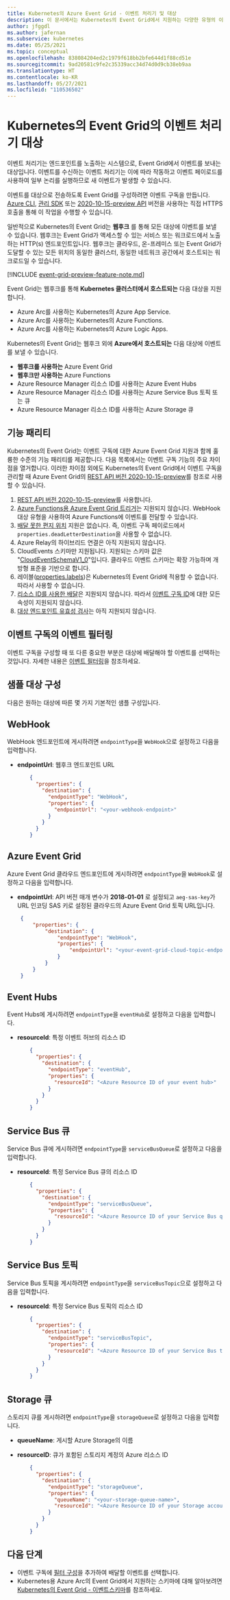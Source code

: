 ```yaml
---
title: Kubernetes의 Azure Event Grid - 이벤트 처리기 및 대상
description: 이 문서에서는 Kubernetes의 Event Grid에서 지원하는 다양한 유형의 이벤트 처리기 및 대상을 설명합니다.
author: jfggdl
ms.author: jafernan
ms.subservice: kubernetes
ms.date: 05/25/2021
ms.topic: conceptual
ms.openlocfilehash: 838084204ed2c1979f618bb2bfe644d1f88cd51e
ms.sourcegitcommit: 9ad20581c9fe2c35339acc34d74d0d9cb38eb9aa
ms.translationtype: HT
ms.contentlocale: ko-KR
ms.lasthandoff: 05/27/2021
ms.locfileid: "110536502"
---
```

# <a name="event-handlers-destinations-in-event-grid-on-kubernetes"></a>Kubernetes의 Event Grid의 이벤트 처리기 대상
이벤트 처리기는 엔드포인트를 노출하는 시스템으로, Event Grid에서 이벤트를 보내는 대상입니다. 이벤트를 수신하는 이벤트 처리기는 이에 따라 작동하고 이벤트 페이로드를 사용하여 일부 논리를 실행하므로 새 이벤트가 발생할 수 있습니다.

이벤트를 대상으로 전송하도록 Event Grid를 구성하려면 이벤트 구독을 만듭니다. [Azure CLI](/cli/azure/eventgrid/event-subscription#az_eventgrid_event_subscription_create), [관리 SDK](../sdk-overview.md#management-sdks) 또는 [2020-10-15-preview API](/rest/api/eventgrid/version2020-10-15-preview/eventsubscriptions/createorupdate) 버전을 사용하는 직접 HTTPS 호출을 통해 이 작업을 수행할 수 있습니다.

일반적으로 Kubernetes의 Event Grid는 **웹후크** 를 통해 모든 대상에 이벤트를 보낼 수 있습니다. 웹후크는 Event Grid가 액세스할 수 있는 서비스 또는 워크로드에서 노출하는 HTTP(s) 엔드포인트입니다. 웹후크는 클라우드, 온-프레미스 또는 Event Grid가 도달할 수 있는 모든 위치의 동일한 클러스터, 동일한 네트워크 공간에서 호스트되는 워크로드일 수 있습니다. 

[!INCLUDE [event-grid-preview-feature-note.md](../../../includes/event-grid-preview-feature-note.md)]

Event Grid는 웹후크를 통해 **Kubernetes 클러스터에서 호스트되는** 다음 대상을 지원합니다.

* Azure Arc를 사용하는 Kubernetes의 Azure App Service. 
* Azure Arc를 사용하는 Kubernetes의 Azure Functions. 
* Azure Arc를 사용하는 Kubernetes의 Azure Logic Apps.

Kubernetes의 Event Grid는 웹후크 외에 **Azure에서 호스트되는** 다음 대상에 이벤트를 보낼 수 있습니다.

- **웹후크를 사용하는** Azure Event Grid
- **웹후크만 사용하는** Azure Functions
- Azure Resource Manager 리소스 ID를 사용하는 Azure Event Hubs
- Azure Resource Manager 리소스 ID를 사용하는 Azure Service Bus 토픽 또는 큐
- Azure Resource Manager 리소스 ID를 사용하는 Azure Storage 큐



## <a name="feature-parity"></a>기능 패리티
Kubernetes의 Event Grid는 이벤트 구독에 대한 Azure Event Grid 지원과 함께 훌륭한 수준의 기능 패리티를 제공합니다. 다음 목록에서는 이벤트 구독 기능의 주요 차이점을 열거합니다. 이러한 차이점 외에도 Kubernetes의 Event Grid에서 이벤트 구독을 관리할 때 Azure Event Grid의 [REST API 버전 2020-10-15-preview](/rest/api/eventgrid/version2020-10-15-preview/eventsubscriptions)를 참조로 사용할 수 있습니다.

1. [REST API 버전 2020-10-15-preview](/rest/api/eventgrid/version2020-10-15-preview/eventsubscriptions)를 사용합니다.
2. [Azure Functions용 Azure Event Grid 트리거](../../azure-functions/functions-bindings-event-grid-trigger.md?tabs=csharp%2Cconsole)는 지원되지 않습니다. WebHook 대상 유형을 사용하여 Azure Functions에 이벤트를 전달할 수 있습니다.
3. [배달 못한 편지 위치](../manage-event-delivery.md#set-dead-letter-location) 지원은 없습니다. 즉, 이벤트 구독 페이로드에서 ``properties.deadLetterDestination``을 사용할 수 없습니다.
4. Azure Relay의 하이브리드 연결은 아직 지원되지 않습니다.
5. CloudEvents 스키마만 지원됩니다. 지원되는 스키마 값은 "[CloudEventSchemaV1_0](/rest/api/eventgrid/version2020-10-15-preview/eventsubscriptions/createorupdate#eventdeliveryschema)"입니다. 클라우드 이벤트 스키마는 확장 가능하며 개방형 표준을 기반으로 합니다.  
6. 레이블([properties.labels](/rest/api/eventgrid/version2020-10-15-preview/eventsubscriptions/createorupdate#request-body))은 Kubernetes의 Event Grid에 적용할 수 없습니다. 따라서 사용할 수 없습니다.
7. [리소스 ID를 사용한 배달](/rest/api/eventgrid/version2020-10-15-preview/eventsubscriptions/createorupdate#deliverywithresourceidentity)은 지원되지 않습니다. 따라서 [이벤트 구독 ID](/rest/api/eventgrid/version2020-10-15-preview/eventsubscriptions/createorupdate#eventsubscriptionidentity)에 대한 모든 속성이 지원되지 않습니다.
8. [대상 엔드포인트 유효성 검사](../webhook-event-delivery.md#endpoint-validation-with-event-grid-events)는 아직 지원되지 않습니다.

## <a name="event-filtering-in-event-subscriptions"></a>이벤트 구독의 이벤트 필터링
이벤트 구독을 구성할 때 또 다른 중요한 부분은 대상에 배달해야 할 이벤트를 선택하는 것입니다. 자세한 내용은 [이벤트 필터링](filter-events.md)을 참조하세요.

## <a name="sample-destination-configurations"></a>샘플 대상 구성

다음은 원하는 대상에 따른 몇 가지 기본적인 샘플 구성입니다.

## <a name="webhook"></a>WebHook
WebHook 엔드포인트에 게시하려면 `endpointType`을 `WebHook`으로 설정하고 다음을 입력합니다.

* **endpointUrl**: 웹후크 엔드포인트 URL

    ```json
        {
          "properties": {
            "destination": {
              "endpointType": "WebHook",
              "properties": {
                "endpointUrl": "<your-webhook-endpoint>"
              }
            }
          }
        }
    ```

## <a name="azure-event-grid"></a>Azure Event Grid

Azure Event Grid 클라우드 엔드포인트에 게시하려면 `endpointType`을 `WebHook`로 설정하고 다음을 입력합니다.

* **endpointUrl**: API 버전 매개 변수가 **2018-01-01** 로 설정되고 `aeg-sas-key`가 URL 인코딩 SAS 키로 설정된 클라우드의 Azure Event Grid 토픽 URL입니다. 

   ```json
    {
        "properties": {
            "destination": {
                "endpointType": "WebHook",
                "properties": {
                    "endpointUrl": "<your-event-grid-cloud-topic-endpoint-url>?api-version=2018-01-01&aeg-sas-key=urlencoded(sas-key-value)"
                }
            }
        }
    }
   ```

## <a name="event-hubs"></a>Event Hubs

Event Hubs에 게시하려면 `endpointType`을 `eventHub`로 설정하고 다음을 입력합니다.

* **resourceId**: 특정 이벤트 허브의 리소스 ID

    ```json
        {
          "properties": {
            "destination": {
              "endpointType": "eventHub",
              "properties": {
                "resourceId": "<Azure Resource ID of your event hub>"
              }
            }
          }
        }
    ```

## <a name="service-bus-queues"></a>Service Bus 큐

Service Bus 큐에 게시하려면 `endpointType`을 `serviceBusQueue`로 설정하고 다음을 입력합니다.

* **resourceId**: 특정 Service Bus 큐의 리소스 ID

    ```json
        {
          "properties": {
            "destination": {
              "endpointType": "serviceBusQueue",
              "properties": {
                "resourceId": "<Azure Resource ID of your Service Bus queue>"
              }
            }
          }
        }
    ```

## <a name="service-bus-topics"></a>Service Bus 토픽

Service Bus 토픽을 게시하려면 `endpointType`을 `serviceBusTopic`으로 설정하고 다음을 입력합니다.

* **resourceId**: 특정 Service Bus 토픽의 리소스 ID

    ```json
        {
          "properties": {
            "destination": {
              "endpointType": "serviceBusTopic",
              "properties": {
                "resourceId": "<Azure Resource ID of your Service Bus topic>"
              }
            }
          }
        }
    ```

## <a name="storage-queues"></a>Storage 큐

스토리지 큐를 게시하려면 `endpointType`을 `storageQueue`로 설정하고 다음을 입력합니다.

* **queueName**: 게시할 Azure Storage의 이름
* **resourceID**: 큐가 포함된 스토리지 계정의 Azure 리소스 ID

    ```json
        {
          "properties": {
            "destination": {
              "endpointType": "storageQueue",
              "properties": {
                "queueName": "<your-storage-queue-name>",
                "resourceId": "<Azure Resource ID of your Storage account>"
              }
            }
          }
        }
    ```

## <a name="next-steps"></a>다음 단계
* 이벤트 구독에 [필터 구성](filter-events.md)을 추가하여 배달할 이벤트를 선택합니다. 
* Kubernetes용 Azure Arc의 Event Grid에서 지원하는 스키마에 대해 알아보려면 [Kubernetes의 Event Grid - 이벤트스키마](event-schemas.md)를 참조하세요.